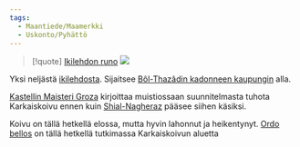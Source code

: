 ```yaml
---
tags:
  - Maantiede/Maamerkki
  - Uskonto/Pyhättö
---
```

>[!quote] [Ikilehdon runo](Ikilehdon%20runo.md)
![](Ikilehdon%20runo.md#^888e61)

Yksi  neljästä [ikilehdosta](Ikilehdot.md). Sijaitsee [Bôl-Thazâdin kadonneen kaupungin](Bôl-Thazâdin%20kadonnut%20kaupunki.md) alla.

[Kastellin Maisteri Groza](Kastellin%20Maisteri%20Groza.md) kirjoittaa muistiossaan suunnitelmasta tuhota Karkaiskoivu ennen kuin [Shial-Nagheraz](Shial-Nagheraz.md) pääsee siihen käsiksi.

Koivu on tällä hetkellä elossa, mutta hyvin lahonnut ja heikentynyt. [Ordo bellos](Ordo%20bellos.md) on tällä hetkellä tutkimassa Karkaiskoivun aluetta

